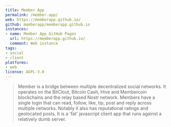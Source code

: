 ```yaml
---
title: Member App
permalink: /member.app/
web: https://memberapp.github.io/
github: memberapp/memberapp.github.io
instances:
- name: Member App GitHub Pages
  url: https://memberapp.github.io/
  comment: Web instance
tags:
- social
- client
platforms:
- web
license: AGPL-3.0
---
```


> Member is a bridge between multiple decentralized social networks. It operates on the BitClout, Bitcoin Cash, Hive and Membercoin blockchains and the relay based Nostr network. Members have a single login that can read, follow, like, tip, post and reply across multiple networks. Notably it also has reputational ratings and geolocated posts. It is a 'fat' javascript client app that runs against a relatively dumb server. 

